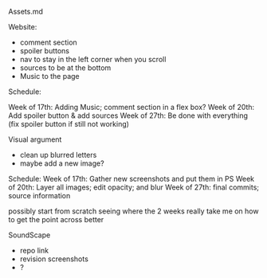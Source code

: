 Assets.md


Website:
 - comment section
 - spoiler buttons
 - nav to stay in the left corner when you scroll
 - sources to be at the bottom
 - Music to the page

Schedule:

 Week of 17th: Adding Music; comment section in a flex box?
 Week of 20th: Add spoiler button & add sources
 Week of 27th: Be done with everything (fix spoiler button if still not working)

 Visual argument
 - clean up blurred letters
 - maybe add a new image?

 Schedule:
 Week of 17th: Gather new screenshots and put them in PS
 Week of 20th: Layer all images; edit opacity; and blur
 Week of 27th: final commits; source information 

 possibly start from scratch seeing where the 2 weeks really take me on how to get the point across better

 SoundScape
 - repo link
 - revision screenshots
 - ?
